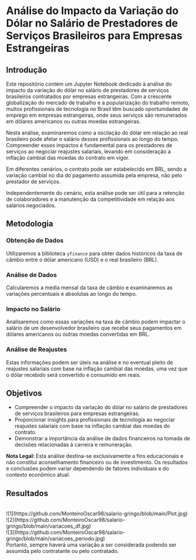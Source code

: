 # Análise do Impacto da Variação do Dólar no Salário de Prestadores de Serviços Brasileiros para Empresas Estrangeiras

## Introdução

Este repositório contém um Jupyter Notebook dedicado à análise do impacto da variação do dólar no salário de prestadores de serviços brasileiros contratados por empresas estrangeiras. Com a crescente globalização do mercado de trabalho e a popularização do trabalho remoto, muitos profissionais de tecnologia no Brasil têm buscado oportunidades de emprego em empresas estrangeiras, onde seus serviços são remunerados em dólares americanos ou outras moedas estrangeiras.

Nesta análise, examinaremos como a oscilação do dólar em relação ao real brasileiro pode afetar o salário desses profissionais ao longo do tempo. Compreender esses impactos é fundamental para os prestadores de serviços ao negociar reajustes salariais, levando em consideração a inflação cambial das moedas do contrato em vigor.

Em diferentes cenários, o contrato pode ser estabelecido em BRL, sendo a variação cambial no dia do pagamento assumida pela empresa, não pelo prestador de serviços.

Independentemente do cenário, esta análise pode ser útil para a retenção de colaboradores e a manutenção da competitividade em relação aos salários negociados.

## Metodologia

### Obtenção de Dados
Utilizaremos a biblioteca `yfinance` para obter dados históricos da taxa de câmbio entre o dólar americano (USD) e o real brasileiro (BRL).

### Análise de Dados
Calcularemos a média mensal da taxa de câmbio e examinaremos as variações percentuais e absolutas ao longo do tempo.

### Impacto no Salário
Analisaremos como essas variações na taxa de câmbio podem impactar o salário de um desenvolvedor brasileiro que recebe seus pagamentos em dólares americanos ou outras moedas convertidas em BRL.

### Análise de Reajustes
Estas informações podem ser úteis na análise e no eventual pleito de reajustes salariais com base na inflação cambial das moedas, uma vez que o dólar recebido será convertido e consumido em reais.

## Objetivos

- Compreender o impacto da variação do dólar no salário de prestadores de serviços brasileiros para empresas estrangeiras.
- Proporcionar insights para profissionais de tecnologia ao negociar reajustes salariais com base na inflação cambial das moedas do contrato.
- Demonstrar a importância da análise de dados financeiros na tomada de decisões relacionadas à carreira e remuneração.

**Nota Legal:** Esta análise destina-se exclusivamente a fins educacionais e não constitui aconselhamento financeiro ou de investimento. Os resultados e conclusões podem variar dependendo de fatores individuais e do contexto econômico atual.

## Resultados
<br>
![1](https://github.com/MonteiroOscar98/salario-gringo/blob/main/Plot.jpg)
<br>
![2](https://github.com/MonteiroOscar98/salario-gringo/blob/main/variacoes_df.jpg)
<br>
![3](https://github.com/MonteiroOscar98/salario-gringo/blob/main/variacoes_periodo.jpg)
<br>
Portanto, sempre haverá uma variação a ser considerada podendo ser assumida pelo contratante ou pelo contratado.
